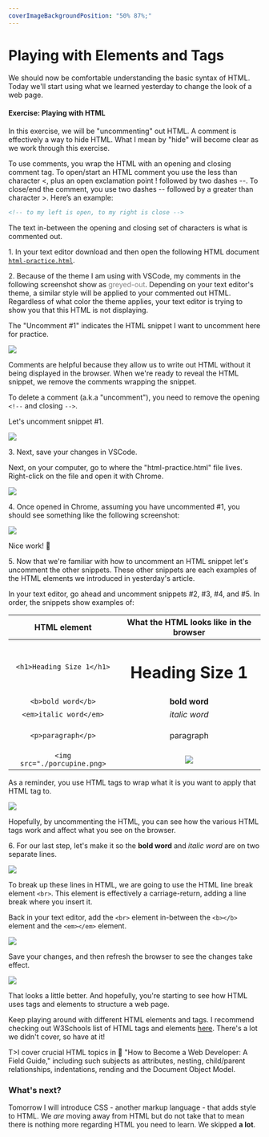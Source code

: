 ```yaml
---
coverImageBackgroundPosition: "50% 87%;"
---
```


# Playing with Elements and Tags

We should now be comfortable understanding the basic syntax of HTML. Today we'll start using what we learned yesterday to change the look of a web page.

#### Exercise: Playing with HTML

In this exercise, we will be "uncommenting" out HTML. A comment is effectively a way to hide HTML. What I mean by "hide" will become clear as we work through this exercise.

To use comments, you wrap the HTML with an opening and closing comment tag. To open/start an HTML comment you use the less than character <, plus an open exclamation point ! followed by two dashes --. To close/end the comment, you use two dashes -- followed by a greater than character >. Here’s an example:

```HTML
<!-- to my left is open, to my right is close -->
```

The text in-between the opening and closing set of characters is what is commented out.

1\. In your text editor download and then open the following HTML document [`html-practice.html`](public/src/html-practice.html).

2\. Because of the theme I am using with VSCode, my comments in the following screenshot show as <span style="color: grey">greyed-out</span>. Depending on your text editor's theme, a similar style will be applied to your commented out HTML. Regardless of what color the theme applies, your text editor is trying to show you that this HTML is not displaying.

The "Uncomment #1" indicates the HTML snippet I want to uncomment here for practice.

![](public/assets/6-first-website-html-intro.png)

Comments are helpful because they allow us to write out HTML without it being displayed in the browser. When we're ready to reveal the HTML snippet, we remove the comments wrapping the snippet.

To delete a comment (a.k.a "uncomment"), you need to remove the opening `<!--` and closing `-->`.

Let's uncomment snippet #1.

![](public/assets/uncomment.gif)

3\. Next, save your changes in VSCode.

Next, on your computer, go to where the "html-practice.html" file lives. Right-click on the file and open it with Chrome.

![](public/assets/open-with.png)

4\. Once opened in Chrome, assuming you have uncommented #1, you should see something like the following screenshot:

![](public/assets/uncomment-1.png)

Nice work! 👏

5\. Now that we're familiar with how to uncomment an HTML snippet let's uncomment the other snippets. These other snippets are each examples of the HTML elements we introduced in yesterday's article.

In your text editor, go ahead and uncomment snippets #2, #3, #4, and #5. In order, the snippets show examples of:

|         HTML element         | What the HTML looks like in the browser |
| :--------------------------: | :-------------------------------------: |
|  `<h1>Heading Size 1</h1>`   |         <h1>Heading Size 1</h1>         |
|      `<b>bold word</b>`      |            <b>bold word</b>             |
|    `<em>italic word</em>`    |          <em>italic word</em>           |
|      `<p>paragraph</p>`      |            <p>paragraph</p>             |
| `<img src="./porcupine.png>` |         ![](src/porcupine.png)          |

As a reminder, you use HTML tags to wrap what it is you want to apply that HTML tag to.

![](public/assets/tag-element-text.gif)

Hopefully, by uncommenting the HTML, you can see how the various HTML tags work and affect what you see on the browser.

6\. For our last step, let's make it so the **bold word** and _italic word_ are on two separate lines.

![](public/assets/break-up.png)

To break up these lines in HTML, we are going to use the HTML line break element `<br>`. This element is effectively a carriage-return, adding a line break where you insert it.

Back in your text editor, add the `<br>` element in-between the `<b></b>` element and the `<em></em>` element.

![](public/assets/break-up.gif)

Save your changes, and then refresh the browser to see the changes take effect.

![](public/assets/broken-up.png)

That looks a little better. And hopefully, you're starting to see how HTML uses tags and elements to structure a web page.

Keep playing around with different HTML elements and tags. I recommend checking out W3Schools list of HTML tags and elements [here](https://www.w3schools.com/tags/). There's a lot we didn't cover, so have at it!

T>I cover crucial HTML topics in 📗 "How to Become a Web Developer: A Field Guide," including such subjects as attributes, nesting, child/parent relationships, indentations, rending and the Document Object Model.

### What's next?

Tomorrow I will introduce CSS - another markup language - that adds style to HTML. We _are_ moving away from HTML but do not take that to mean there is nothing more regarding HTML you need to learn. We skipped **a lot**.
